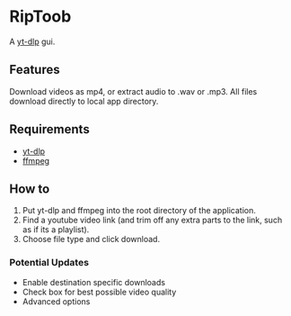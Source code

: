 # RipToob 

A [yt-dlp](https://github.com/yt-dlp/yt-dlp) gui. 

## Features

Download videos as mp4, or extract audio to .wav or .mp3. All files download directly to local app directory.

## Requirements
- [yt-dlp](https://github.com/yt-dlp/yt-dlp) 
- [ffmpeg](https://ffmpeg.org/)

## How to
1. Put yt-dlp and ffmpeg into the root directory of the application. 
2. Find a youtube video link (and trim off any extra parts to the link, such as if its a playlist).
3. Choose file type and click download.

### Potential Updates
- Enable destination specific downloads
- Check box for best possible video quality
- Advanced options
